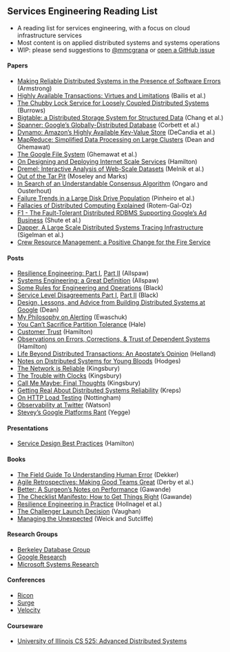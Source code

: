 ## Services Engineering Reading List

* A reading list for services engineering, with a focus on cloud infrastructure services
* Most content is on applied distributed systems and systems operations
* WIP: please send suggestions to [@mmcgrana](https://twitter.com/mmcgrana) or [open a GitHub issue](https://github.com/mmcgrana/services-engineering/issues)

#### Papers

* [Making Reliable Distributed Systems in the Presence of Software Errors](http://www.erlang.org/download/armstrong_thesis_2003.pdf) (Armstrong)
* [Highly Available Transactions: Virtues and Limitations](http://www.bailis.org/papers/hat-vldb2014.pdf) (Bailis et al.)
* [The Chubby Lock Service for Loosely Coupled Distributed Systems](http://static.googleusercontent.com/external_content/untrusted_dlcp/research.google.com/en/us/archive/chubby-osdi06.pdf) (Burrows)
* [Bigtable: a Distributed Storage System for Structured Data](http://www.read.seas.harvard.edu/~kohler/class/cs239-w08/chang06bigtable.pdf) (Chang et al.)
* [Spanner: Google’s Globally-Distributed Database](http://research.google.com/archive/spanner-osdi2012.pdf) (Corbett et al.)
* [Dynamo: Amazon’s Highly Available Key-Value Store](http://www.read.seas.harvard.edu/~kohler/class/cs239-w08/decandia07dynamo.pdf) (DeCandia et al.)
* [MapReduce: Simplified Data Processing on Large Clusters](http://research.google.com/archive/mapreduce-osdi04.pdf) (Dean and Ghemawat)
* [The Google File System](http://research.google.com/archive/gfs-sosp2003.pdf) (Ghemawat et al.)
* [On Designing and Deploying Internet Scale Services](http://mvdirona.com/jrh/talksAndPapers/JamesRH_Lisa.pdf) (Hamilton)
* [Dremel: Interactive Analysis of Web-Scale Datasets](http://static.googleusercontent.com/external_content/untrusted_dlcp/research.google.com/en/us/pubs/archive/36632.pdf) (Melnik et al.)
* [Out of the Tar Pit](http://shaffner.us/cs/papers/tarpit.pdf) (Moseley and Marks)
* [In Search of an Understandable Consensus Algorithm](https://ramcloud.stanford.edu/wiki/download/attachments/11370504/raft.pdf) (Ongaro and Ousterhout)
* [Failure Trends in a Large Disk Drive Population](http://static.googleusercontent.com/external_content/untrusted_dlcp/research.google.com/en/us/archive/disk_failures.pdf) (Pinheiro et al.)
* [Fallacies of Distributed Computing Explained](http://www.rgoarchitects.com/Files/fallacies.pdf) (Rotem-Gal-Oz)
* [F1 - The Fault-Tolerant Distributed RDBMS Supporting Google’s Ad Business](http://research.google.com/pubs/archive/38125.pdf) (Shute et al.)
* [Dapper, A Large Scale Distributed Systems Tracing Infrastructure](http://research.google.com/pubs/archive/36356.pdf) (Sigelman et al.)
* [Crew Resource Management: a Positive Change for the Fire Service](http://www.iaff.org/06news/NearMissKit/6.%20Crew%20Resource%20Management/CRM.pdf)

#### Posts

* [Resilience Engineering: Part I](http://www.kitchensoap.com/2011/04/07/resilience-engineering-part-i/), [Part II](http://www.kitchensoap.com/2012/06/18/resilience-engineering-part-ii-lenses/) (Allspaw)
* [Systems Engineering: a Great Definition](http://www.kitchensoap.com/2011/07/18/systems-engineering-great-definition/) (Allspaw)
* [Some Rules for Engineering and Operations](http://blog.b3k.us/2012/01/24/some-rules.html) (Black)
* [Service Level Disagreements Part I](http://blog.b3k.us/2009/07/15/service-level-disagreements.html), [Part II](http://blog.b3k.us/2009/07/16/service-level-disagreements-2.html) (Black)
* [Design, Lessons, and Advice from Building Distributed Systems at Google](http://odbms.org/download/dean-keynote-ladis2009.pdf) (Dean)
* [My Philosophy on Alerting](https://docs.google.com/document/d/199PqyG3UsyXlwieHaqbGiWVa8eMWi8zzAn0YfcApr8Q/edit#heading=h.whsaboyw21nk) (Ewaschuk)
* [You Can’t Sacrifice Partition Tolerance](http://codahale.com/you-cant-sacrifice-partition-tolerance/) (Hale)
* [Customer Trust](http://perspectives.mvdirona.com/2013/01/15/CustomerTrust.aspx) (Hamilton)
* [Observations on Errors, Corrections, & Trust of Dependent Systems](http://perspectives.mvdirona.com/2012/02/26/ObservationsOnErrorsCorrectionsTrustOfDependentSystems.aspx) (Hamilton)
* [Life Beyond Distributed Transactions: An Apostate’s Opinion](http://cs.brown.edu/courses/cs227/archives/2012/papers/weaker/cidr07p15.pdf) (Helland)
* [Notes on Distributed Systems for Young Bloods](http://www.somethingsimilar.com/2013/01/14/notes-on-distributed-systems-for-young-bloods/) (Hodges)
* [The Network is Reliable](http://aphyr.com/posts/288-the-network-is-reliable) (Kingsbury)
* [The Trouble with Clocks](http://aphyr.com/posts/299-the-trouble-with-timestamps) (Kingsbury)
* [Call Me Maybe: Final Thoughts](http://aphyr.com/posts/286-call-me-maybe-final-thoughts) (Kingsbury)
* [Getting Real About Distributed Systems Reliability](http://blog.empathybox.com/post/19574936361/getting-real-about-distributed-system-reliability) (Kreps)
* [On HTTP Load Testing](http://www.mnot.net/blog/2011/05/18/http_benchmark_rules) (Nottingham)
* [Observability at Twitter](https://blog.twitter.com/2013/observability-at-twitter) (Watson)
* [Stevey’s Google Platforms Rant](https://plus.google.com/112678702228711889851/posts/eVeouesvaVX) (Yegge)

#### Presentations

* [Service Design Best Practices](http://www.mvdirona.com/jrh/TalksAndPapers/JamesHamilton_POA20090226.pdf) (Hamilton)

#### Books

* [The Field Guide To Understanding Human Error](http://www.amazon.com/Field-Guide-Understanding-Human-Error/dp/0754648265) (Dekker)
* [Agile Retrospectives: Making Good Teams Great](http://www.amazon.com/Agile-Retrospectives-Making-Teams-Great/dp/0977616649) (Derby et al.)
* [Better: A Surgeon’s Notes on Performance](http://www.amazon.com/dp/0312427654) (Gawande)
* [The Checklist Manifesto: How to Get Things Right](http://www.amazon.com/The-Checklist-Manifesto-ebook/dp/B0030V0PEW) (Gawande)
* [Resilience Engineering in Practice](http://www.amazon.com/Resilience-Engineering-Practice-Ashgate-Studies/dp/1409410358/) (Hollnagel et al.)
* [The Challenger Launch Decision](http://www.amazon.com/The-Challenger-Launch-Decision-Technology/dp/0226851761) (Vaughan)
* [Managing the Unexpected](http://www.amazon.com/gp/product/B004IK9U4U) (Weick and Sutcliffe)

#### Research Groups

* [Berkeley Database Group](http://db.cs.berkeley.edu/w/)
* [Google Research](http://research.google.com/)
* [Microsoft Systems Research](http://research.microsoft.com/en-US/groups/sr/default.aspx)

#### Conferences

* [Ricon](http://ricon.io/)
* [Surge](http://surge.omniti.com/)
* [Velocity](http://velocityconf.com/)

#### Courseware

* [University of Illinois CS 525: Advanced Distributed Systems](http://courses.engr.illinois.edu/cs525/sp2011/sched.htm)
